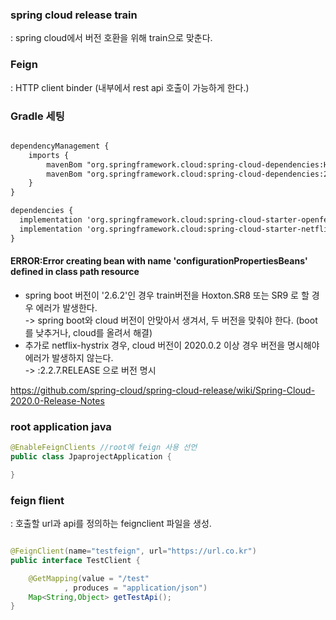 
### spring cloud release train   
: spring cloud에서 버전 호환을 위해 train으로 맞춘다.  

### Feign
: HTTP client binder (내부에서 rest api 호출이 가능하게 한다.)  


### Gradle 세팅
```xml

dependencyManagement {
    imports {
        mavenBom "org.springframework.cloud:spring-cloud-dependencies:Hoxton.SR8"  //boot:2.2, 2.3 경우 사용
        mavenBom "org.springframework.cloud:spring-cloud-dependencies:2021.0.0"   //boot:2.6 경우 사용
    }
}

dependencies {
  implementation 'org.springframework.cloud:spring-cloud-starter-openfeign'
  implementation 'org.springframework.cloud:spring-cloud-starter-netflix-hystrix:2.2.7.RELEASE' //버전명시는 boot:2.6, cloud:2020.0 이상 경우 사용
}
```

#### ERROR:Error creating bean with name 'configurationPropertiesBeans' defined in class path resource  
- spring boot 버전이 '2.6.2'인 경우 train버전을 Hoxton.SR8 또는 SR9 로 할 경우 에러가 발생한다.    
-> spring boot와 cloud 버전이 안맞아서 생겨서, 두 버전을 맞춰야 한다. (boot를 낮추거나, cloud를 올려서 해결)  
- 추가로 netflix-hystrix 경우, cloud 버전이 2020.0.2 이상 경우 버전을 명시해야 에러가 발생하지 않는다.   
-> :2.2.7.RELEASE 으로 버전 명시   

https://github.com/spring-cloud/spring-cloud-release/wiki/Spring-Cloud-2020.0-Release-Notes


### root application java

```java 
@EnableFeignClients //root에 feign 사용 선언
public class JpaprojectApplication {

}

```


### feign flient
: 호출할 url과 api를 정의하는 feignclient 파일을 생성.  
```java

@FeignClient(name="testfeign", url="https://url.co.kr")
public interface TestClient {

    @GetMapping(value = "/test"
            , produces = "application/json")
    Map<String,Object> getTestApi();
}

```

